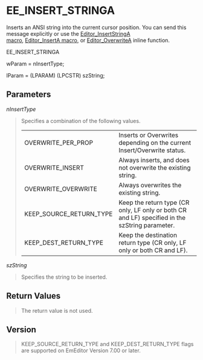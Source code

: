 # EE\_INSERT\_STRINGA

Inserts an ANSI string into the current cursor position. You can send this
message explicitly or use the
[Editor\_InsertStringA \
macro](../macro/editor_insertstringa), [Editor\_InsertA macro](../macro/editor_inserta), or
[Editor\_OverwriteA](../macro/editor_overwritea) inline function.

EE\_INSERT\_STRINGA

wParam = nInsertType;

lParam = (LPARAM) (LPCSTR) szString;

## Parameters

_nInsertType_

> Specifies a combination of the following values.
>
> |     |     |
> | --- | --- |
> | OVERWRITE\_PER\_PROP | Inserts or Overwrites depending on the current Insert/Overwrite status. |
> | OVERWRITE\_INSERT | Always inserts, and does not overwrite the existing string. |
> | OVERWRITE\_OVERWRITE | Always overwrites the existing string. |
> | KEEP\_SOURCE\_RETURN\_TYPE | Keep the return type (CR only, LF only or both CR and LF) specified in the szString parameter. |
> | KEEP\_DEST\_RETURN\_TYPE | Keep the destination return type (CR only, LF only or both CR and LF). |

_szString_

> Specifies the string to be inserted.

## Return Values

> The return value is not used.

## Version

> KEEP\_SOURCE\_RETURN\_TYPE and KEEP\_DEST\_RETURN\_TYPE flags are supported on EmEditor Version 7.00 or later.